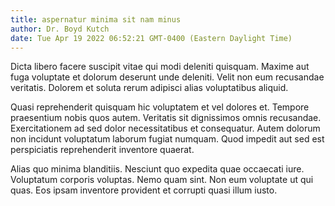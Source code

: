 ```yaml
---
title: aspernatur minima sit nam minus
author: Dr. Boyd Kutch
date: Tue Apr 19 2022 06:52:21 GMT-0400 (Eastern Daylight Time)
---
```

Dicta libero facere suscipit vitae qui modi deleniti quisquam. Maxime aut fuga voluptate et dolorum deserunt unde deleniti. Velit non eum recusandae veritatis. Dolorem et soluta rerum adipisci alias voluptatibus aliquid.

 Quasi reprehenderit quisquam hic voluptatem et vel dolores et. Tempore praesentium nobis quos autem. Veritatis sit dignissimos omnis recusandae. Exercitationem ad sed dolor necessitatibus et consequatur. Autem dolorum non incidunt voluptatum laborum fugiat numquam. Quod impedit aut sed est perspiciatis reprehenderit inventore quaerat.

 Alias quo minima blanditiis. Nesciunt quo expedita quae occaecati iure. Voluptatum corporis voluptas. Nemo quam sint. Non eum voluptate ut qui quas. Eos ipsam inventore provident et corrupti quasi illum iusto.